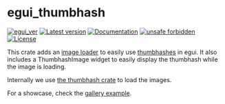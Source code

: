 # egui_thumbhash

[![egui_ver](https://img.shields.io/badge/egui-0.31.0-blue)](https://github.com/emilk/egui)
[![Latest version](https://img.shields.io/crates/v/egui_thumbhash.svg)](https://crates.io/crates/egui_thumbhash)
[![Documentation](https://docs.rs/egui_thumbhash/badge.svg)](https://docs.rs/egui_thumbhash)
[![unsafe forbidden](https://img.shields.io/badge/unsafe-forbidden-success.svg)](https://github.com/rust-secure-code/safety-dance/)
[![License](https://img.shields.io/crates/l/egui_thumbhash.svg)](https://crates.io/crates/egui_thumbhash)



[content]:<>


This crate adds an [image loader](https://docs.rs/egui/latest/egui/load/index.html)
to easily use [thumbhashes](https://evanw.github.io/thumbhash/) in egui.
It also includes a ThumbhashImage widget to easily display the thumbhash while the image is loading.

Internally we use [the thumbhash crate](https://crates.io/crates/thumbhash) to load the images.

For a showcase, check the [gallery example](https://lucasmerlin.github.io/hello_egui/#/example/gallery).